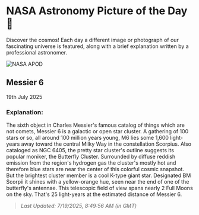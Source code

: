 
  # NASA Astronomy Picture of the Day 🌌

  Discover the cosmos! Each day a different image or photograph of our fascinating universe is featured, along with a brief explanation written by a professional astronomer.

![NASA APOD](https://apod.nasa.gov/apod/image/2507/M6.jpg)

## Messier 6

19th July 2025

### Explanation: 

The sixth object in Charles Messier's famous catalog of things which are not comets, Messier 6 is a galactic or open star cluster. A gathering of 100 stars or so, all around 100 million years young, M6 lies some 1,600 light-years away toward the central Milky Way in the constellation Scorpius. Also cataloged as NGC 6405, the pretty star cluster's outline suggests its popular moniker, the Butterfly Cluster. Surrounded by diffuse reddish emission from the region's hydrogen gas the cluster's mostly hot and therefore blue stars are near the center of this colorful cosmic snapshot. But the brightest cluster member is a cool K-type giant star. Designated BM Scorpii it shines with a yellow-orange hue, seen near the end of one of the butterfly's antennae. This telescopic field of view spans nearly 2 Full Moons on the sky. That's 25 light-years at the estimated distance of Messier 6.

> _Last Updated: 7/19/2025, 8:49:56 AM (in GMT)_
